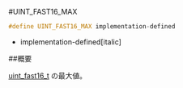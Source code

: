#UINT_FAST16_MAX
```cpp
#define UINT_FAST16_MAX implementation-defined
```
* implementation-defined[italic]

##概要


[uint_fast16_t](/reference/cstdint/uint_fast16_t.md) の最大値。
